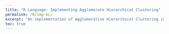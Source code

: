 ```yaml
---
title: "R Language: Implementing Agglomerate Hierarchical Clustering"
permalink: /R/imp-hc/
excerpt: "An implementation of Agglomerative Hierarchical Clustering in R Language by Adrian Ng"
toc: true
---
```



